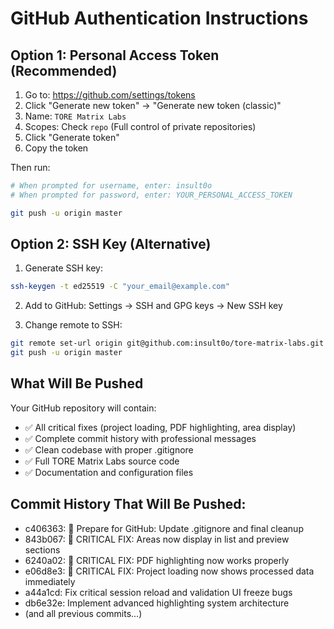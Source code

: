 # GitHub Authentication Instructions

## Option 1: Personal Access Token (Recommended)

1. Go to: https://github.com/settings/tokens
2. Click "Generate new token" → "Generate new token (classic)"
3. Name: `TORE Matrix Labs`
4. Scopes: Check `repo` (Full control of private repositories)
5. Click "Generate token"
6. Copy the token

Then run:
```bash
# When prompted for username, enter: insult0o
# When prompted for password, enter: YOUR_PERSONAL_ACCESS_TOKEN

git push -u origin master
```

## Option 2: SSH Key (Alternative)

1. Generate SSH key:
```bash
ssh-keygen -t ed25519 -C "your_email@example.com"
```

2. Add to GitHub: Settings → SSH and GPG keys → New SSH key

3. Change remote to SSH:
```bash
git remote set-url origin git@github.com:insult0o/tore-matrix-labs.git
git push -u origin master
```

## What Will Be Pushed

Your GitHub repository will contain:
- ✅ All critical fixes (project loading, PDF highlighting, area display)
- ✅ Complete commit history with professional messages
- ✅ Clean codebase with proper .gitignore
- ✅ Full TORE Matrix Labs source code
- ✅ Documentation and configuration files

## Commit History That Will Be Pushed:
- c406363: 🔧 Prepare for GitHub: Update .gitignore and final cleanup
- 843b067: 🔧 CRITICAL FIX: Areas now display in list and preview sections  
- 6240a02: 🔧 CRITICAL FIX: PDF highlighting now works properly
- e06d8e3: 🔧 CRITICAL FIX: Project loading now shows processed data immediately
- a44a1cd: Fix critical session reload and validation UI freeze bugs
- db6e32e: Implement advanced highlighting system architecture
- (and all previous commits...)